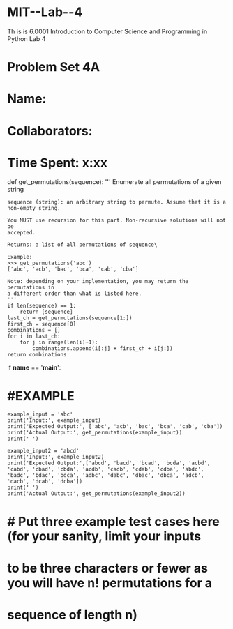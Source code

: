 # MIT--Lab--4
Th is is 6.0001 Introduction to Computer Science and Programming in Python Lab 4
# Problem Set 4A
# Name: <your name here>
# Collaborators:
# Time Spent: x:xx

def get_permutations(sequence):
    '''
    Enumerate all permutations of a given string

    sequence (string): an arbitrary string to permute. Assume that it is a
    non-empty string.  

    You MUST use recursion for this part. Non-recursive solutions will not be
    accepted.

    Returns: a list of all permutations of sequence\

    Example:
    >>> get_permutations('abc')
    ['abc', 'acb', 'bac', 'bca', 'cab', 'cba']

    Note: depending on your implementation, you may return the permutations in
    a different order than what is listed here.
    '''
    if len(sequence) == 1:
        return [sequence]
    last_ch = get_permutations(sequence[1:])
    first_ch = sequence[0]
    combinations = []
    for i in last_ch:
        for j in range(len(i)+1):
            combinations.append(i[:j] + first_ch + i[j:])
    return combinations
            
        
        
    
if __name__ == '__main__':
#    #EXAMPLE
    example_input = 'abc'
    print('Input:', example_input)
    print('Expected Output:', ['abc', 'acb', 'bac', 'bca', 'cab', 'cba'])
    print('Actual Output:', get_permutations(example_input))
    print(' ')
    
    example_input2 = 'abcd'
    print('Input:', example_input2)
    print('Expected Output:',['abcd', 'bacd', 'bcad', 'bcda', 'acbd', 'cabd', 'cbad', 'cbda', 'acdb', 'cadb', 'cdab', 'cdba', 'abdc', 'badc', 'bdac', 'bdca', 'adbc', 'dabc', 'dbac', 'dbca', 'adcb', 'dacb', 'dcab', 'dcba'])
    print(' ')
    print('Actual Output:', get_permutations(example_input2))
    
#    # Put three example test cases here (for your sanity, limit your inputs
#    to be three characters or fewer as you will have n! permutations for a 
#    sequence of length n)

   
